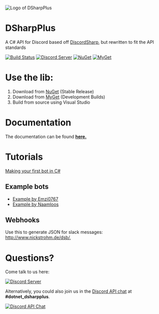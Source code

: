 ![Logo of DSharpPlus](https://github.com/NaamloosDT/DSharpPlus/raw/master/logo/dsharp+_smaller.png)

# DSharpPlus
A C# API for Discord based off [DiscordSharp](https://github.com/suicvne/DiscordSharp), but rewritten to fit the API standards

[![Build Status](https://img.shields.io/appveyor/ci/Emzi0767/dsharpplus-6g6vr/master.svg)](https://ci.appveyor.com/project/Emzi0767/dsharpplus-6g6vr/branch/master)
[![Discord Server](https://img.shields.io/discord/146044397861994496.svg?label=discord)](https://discord.gg/0oZpaYcAjfvkDuE4) 
[![NuGet](https://img.shields.io/nuget/vpre/DSharpPlus.svg)](http://nuget.org/packages/DSharpPlus)
[![MyGet](https://img.shields.io/myget/dsharpplus-nightly/vpre/DSharpPlus.svg?label=myget)](https://www.myget.org/gallery/dsharpplus-nightly) 

# Use the lib:
1. Download from [NuGet](http://nuget.org/packages/DSharpPlus) (Stable Release)
2. Download from [MyGet](https://www.myget.org/gallery/dsharpplus-nightly) (Development Builds)
3. Build from source using Visual Studio

# Documentation
The documentation can be found **[here.](https://dsharpplus.emzi0767.com/)**

# Tutorials
[Making your first bot in C#](https://dsharpplus.emzi0767.com/articles/intro.html)

## Example bots
* [Example by Emzi0767](https://github.com/Emzi0767/DSharpPlus-Example-Bot)
* [Example by Naamloos](https://github.com/NaamloosDT/DSharpPlus-example)

## Webhooks
Use this to generate JSON for slack messages: http://www.nickstrohm.de/dsb/,

# Questions?
Come talk to us here:

[![Discord Server](https://discordapp.com/api/guilds/146044397861994496/embed.png?style=banner1)](https://discord.gg/0oZpaYcAjfvkDuE4)

Alternatively, you could also join us in the [Discord API chat](https://discord.gg/discord-api) at **#dotnet_dsharpplus**.

[![Discord API Chat](https://discordapp.com/api/guilds/81384788765712384/embed.png?style=banner1)](https://discord.gg/discord-api)
